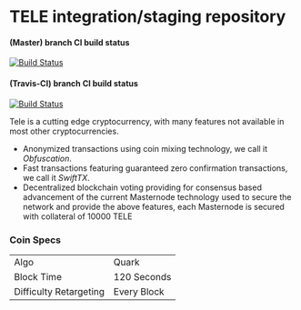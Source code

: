 TELE integration/staging repository
=====================================

#### (Master) branch CI build status

[![Build Status](https://travis-ci.com/mammix2/tele.svg?branch=master)](https://travis-ci.com/mammix2/tele)

#### (Travis-CI) branch CI build status

[![Build Status](https://travis-ci.com/mammix2/tele.svg?branch=Travis-CI)](https://travis-ci.com/mammix2/tele)


Tele is a cutting edge cryptocurrency, with many features not available in most other cryptocurrencies.
- Anonymized transactions using coin mixing technology, we call it _Obfuscation_.
- Fast transactions featuring guaranteed zero confirmation transactions, we call it _SwiftTX_.
- Decentralized blockchain voting providing for consensus based advancement of the current Masternode
  technology used to secure the network and provide the above features, each Masternode is secured
  with collateral of 10000 TELE


### Coin Specs
<table>
<tr><td>Algo</td><td>Quark</td></tr>
<tr><td>Block Time</td><td>120 Seconds</td></tr>
<tr><td>Difficulty Retargeting</td><td>Every Block</td></tr>
</table>
